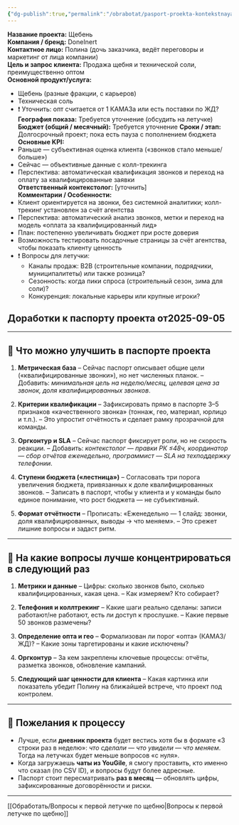 ```yaml
---
{"dg-publish":true,"permalink":"/obrabotat/pasport-proekta-kontekstnaya-reklama-shheben/"}
---
```



**Название проекта:** Щебень  
**Компания / бренд:** DoneInert  
**Контактное лицо:** Полина (дочь заказчика, ведёт переговоры и маркетинг от лица компании)  
**Цель и запрос клиента:** Продажа щебня и технической соли, преимущественно оптом  
**Основной продукт/услуга:**  
- Щебень (разные фракции, с карьеров)  
- Техническая соль  
- ❗ Уточнить: опт считается от 1 КАМАЗа или есть поставки по ЖД?  
**География показа:** Требуется уточнение (обсудить на летучке)  
**Бюджет (общий / месячный):** Требуется уточнение
**Сроки / этап:** Долгосрочный проект; пока есть пауза с пополнением бюджета  
**Основные KPI:**  
- Раньше — субъективная оценка клиента («звонков стало меньше/больше»)  
- Сейчас — объективные данные с колл-трекинга  
- Перспектива: автоматическая квалификация звонков и переход на оплату за квалифицированные заявки  
**Ответственный контекстолог:** [уточнить]  
**Комментарии / Особенности:**  
- Клиент ориентируется на звонки, без системной аналитики; колл-трекинг установлен за счёт агентства  
- Перспектива: автоматический анализ звонков, метки и переход на модель «оплата за квалифицированный лид»  
- План: постепенно увеличивать бюджет при росте доверия  
- Возможность тестировать посадочные страницы за счёт агентства, чтобы показать клиенту ценность  
- ❗ Вопросы для летучки:  
  - Каналы продаж: B2B (строительные компании, подрядчики, муниципалитеты) или также розница?  
  - Сезонность: когда пики спроса (строительный сезон, зима для соли)?  
  - Конкуренция: локальные карьеры или крупные игроки?  

## Доработки к паспорту проекта от2025-09-05

---

## 🔧 Что можно улучшить в паспорте проекта

1. **Метрическая база**
   – Сейчас паспорт описывает общие цели («квалифицированные звонки»), но нет численных планок.
   – Добавить: *минимальная цель на неделю/месяц, целевая цена за звонок, доля квалифицированных звонков*.

2. **Критерии квалификации**
   – Зафиксировать прямо в паспорте 3–5 признаков «качественного звонка» (тоннаж, гео, материал, юрлицо и т.п.).
   – Это упростит отчётность и сделает рамку прозрачной для команды.

3. **Оргконтур и SLA**
   – Сейчас паспорт фиксирует роли, но не скорость реакции.
   – Добавить: *контекстолог — правки РК ≤48ч, координатор — сбор отчётов еженедельно, программист — SLA на техподдержку телефонии*.

4. **Ступени бюджета («лестница»)**
   – Согласовать три порога увеличения бюджета, привязанных к доле квалифицированных звонков.
   – Записать в паспорт, чтобы у клиента и у команды было единое понимание, что рост бюджета — не субъективный.

5. **Формат отчётности**
   – Прописать: «Еженедельно — 1 слайд: звонки, доля квалифицированных, выводы → что меняем».
   – Это срежет лишние вопросы и задаст ритм.

---

## 🎯 На какие вопросы лучше концентрироваться в следующий раз

1. **Метрики и данные**
   – Цифры: сколько звонков было, сколько квалифицированных, какая цена.
   – Как измеряем? Кто собирает?

2. **Телефония и коллтрекинг**
   – Какие шаги реально сделаны: записи работают/не работают, есть ли доступ к прослушке.
   – Какие первые 50 звонков размечены?

3. **Определение опта и гео**
   – Формализован ли порог «опта» (КАМАЗ/ЖД)?
   – Какие зоны таргетированы и какие исключены?

4. **Оргконтур**
   – За кем закреплены ключевые процессы: отчёты, разметка звонков, обновление кампаний.

5. **Следующий шаг ценности для клиента**
   – Какая картинка или показатель убедит Полину на ближайшей встрече, что проект под контролем.

---

## 📝 Пожелания к процессу

* Лучше, если **дневник проекта** будет вестись хотя бы в формате «3 строки раз в неделю»: *что сделали — что увидели — что меняем*. Тогда на летучках будет меньше вопросов «с нуля».
* Когда загружаешь **чаты из YouGile**, я смогу проставить, кто именно что сказал (по CSV ID), и вопросы будут более адресные.
* Паспорт стоит пересматривать **раз в месяц** — обновлять цифры, зафиксированные договорённости и риски.

---





[[Обработать/Вопросы к первой летучке по щебню\|Вопросы к первой летучке по щебню]]